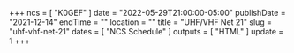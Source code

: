 +++
ncs = [ "K0GEF" ]
date = "2022-05-29T21:00:00-05:00"
publishDate = "2021-12-14"
endTime = ""
location = ""
title = "UHF/VHF Net 21"
slug = "uhf-vhf-net-21"
dates = [ "NCS Schedule" ]
outputs = [ "HTML" ]
update = 1
+++
